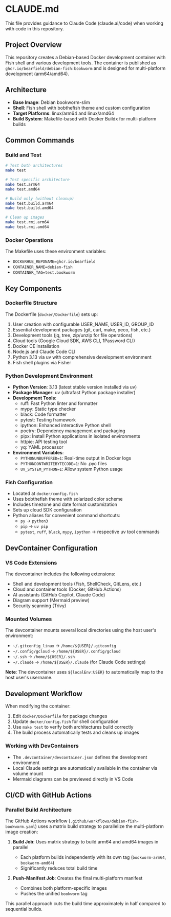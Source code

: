 # CLAUDE.md

This file provides guidance to Claude Code (claude.ai/code) when working with code in this repository.

## Project Overview

This repository creates a Debian-based Docker development container with Fish shell and various development tools. The container is published as `ghcr.io/bearfield/debian-fish:bookworm` and is designed for multi-platform development (arm64/amd64).

## Architecture

- **Base Image**: Debian bookworm-slim
- **Shell**: Fish shell with bobthefish theme and custom configuration
- **Target Platforms**: linux/arm64 and linux/amd64
- **Build System**: Makefile-based with Docker Buildx for multi-platform builds

## Common Commands

### Build and Test
```bash
# Test both architectures
make test

# Test specific architecture
make test.arm64
make test.amd64

# Build only (without cleanup)
make test.build.arm64
make test.build.amd64

# Clean up images
make test.rmi.arm64
make test.rmi.amd64
```

### Docker Operations
The Makefile uses these environment variables:
- `DOCKERHUB_REPONAME=ghcr.io/bearfield`
- `CONTAINER_NAME=debian-fish`
- `CONTAINER_TAG=test.bookworm`

## Key Components

### Dockerfile Structure
The Dockerfile (`docker/Dockerfile`) sets up:
1. User creation with configurable USER_NAME, USER_ID, GROUP_ID
2. Essential development packages (git, curl, make, peco, fish, etc.)
3. Development tools (jq, tree, zip/unzip for file operations)
4. Cloud tools (Google Cloud SDK, AWS CLI, 1Password CLI)
5. Docker CE installation
6. Node.js and Claude Code CLI
7. Python 3.13 via uv with comprehensive development environment
8. Fish shell plugins via Fisher

### Python Development Environment
- **Python Version**: 3.13 (latest stable version installed via uv)
- **Package Manager**: uv (ultrafast Python package installer)
- **Development Tools**:
  - ruff: Fast Python linter and formatter
  - mypy: Static type checker
  - black: Code formatter
  - pytest: Testing framework
  - ipython: Enhanced interactive Python shell
  - poetry: Dependency management and packaging
  - pipx: Install Python applications in isolated environments
  - httpie: API testing tool
  - yq: YAML processor
- **Environment Variables**:
  - `PYTHONUNBUFFERED=1`: Real-time output in Docker logs
  - `PYTHONDONTWRITEBYTECODE=1`: No .pyc files
  - `UV_SYSTEM_PYTHON=1`: Allow system Python usage

### Fish Configuration
- Located at `docker/config.fish`
- Uses bobthefish theme with solarized color scheme
- Includes timezone and date format customization
- Sets up cloud SDK configuration
- Python aliases for convenient command shortcuts:
  - `py` → `python3`
  - `pip` → `uv pip`
  - `pytest`, `ruff`, `black`, `mypy`, `ipython` → respective uv tool commands

## DevContainer Configuration

### VS Code Extensions
The devcontainer includes the following extensions:
- Shell and development tools (Fish, ShellCheck, GitLens, etc.)
- Cloud and container tools (Docker, GitHub Actions)
- AI assistants (GitHub Copilot, Claude Code)
- Diagram support (Mermaid preview)
- Security scanning (Trivy)

### Mounted Volumes
The devcontainer mounts several local directories using the host user's environment:
- `~/.gitconfig_linux` → `/home/${USER}/.gitconfig`
- `~/.config/gcloud` → `/home/${USER}/.config/gcloud`
- `~/.ssh` → `/home/${USER}/.ssh`
- `~/.claude` → `/home/${USER}/.claude` (for Claude Code settings)

**Note**: The devcontainer uses `${localEnv:USER}` to automatically map to the host user's username.

## Development Workflow

When modifying the container:
1. Edit `docker/Dockerfile` for package changes
2. Update `docker/config.fish` for shell configuration
3. Use `make test` to verify both architectures build correctly
4. The build process automatically tests and cleans up images

### Working with DevContainers
- The `.devcontainer/devcontainer.json` defines the development environment
- Local Claude settings are automatically available in the container via volume mount
- Mermaid diagrams can be previewed directly in VS Code

## CI/CD with GitHub Actions

### Parallel Build Architecture
The GitHub Actions workflow (`.github/workflows/debian-fish-bookworm.yaml`) uses a matrix build strategy to parallelize the multi-platform image creation:

1. **Build Job**: Uses matrix strategy to build arm64 and amd64 images in parallel
   - Each platform builds independently with its own tag (`bookworm-arm64`, `bookworm-amd64`)
   - Significantly reduces total build time

2. **Push-Manifest Job**: Creates the final multi-platform manifest
   - Combines both platform-specific images
   - Pushes the unified `bookworm` tag

This parallel approach cuts the build time approximately in half compared to sequential builds.